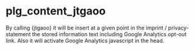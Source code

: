 # plg_content_jtgaoo
By calling {jtgaoo} it will be insert at a given point in the imprint / privacy-statement the stored information text including Google Analytics opt-out link.
Also it will activate Google Analytics javascript in the head.
